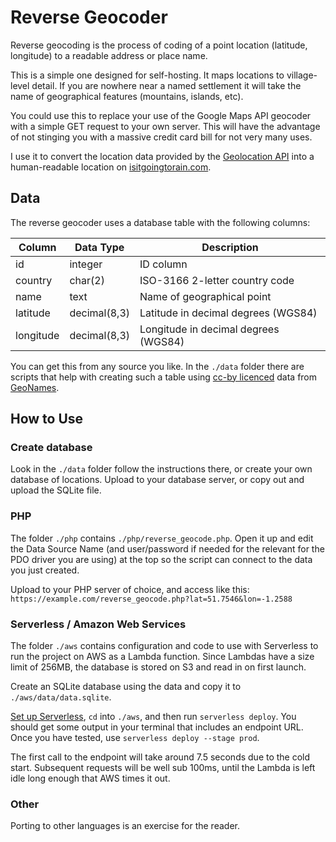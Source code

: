 # Reverse Geocoder

Reverse geocoding is the process of coding of a point location (latitude,
longitude) to a readable address or place name.

This is a simple one designed for self-hosting. It maps locations to
village-level detail. If you are nowhere near a named settlement it will
take the name of geographical features (mountains, islands, etc).

You could use this to replace your use of the Google Maps API geocoder
with a simple GET request to your own server. This will have the advantage
of not stinging you with a massive credit card bill for not very many uses.

I use it to convert the location data provided by the [Geolocation API][1]
into a human-readable location on [isitgoingtorain.com][2].

## Data

The reverse geocoder uses a database table with the following columns:

| Column    | Data Type    | Description                          |
|-----------|--------------|--------------------------------------|
| id        | integer      | ID column                            |
| country   | char(2)      | ISO-3166 2-letter country code       |
| name      | text         | Name of geographical point           |
| latitude  | decimal(8,3) | Latitude in decimal degrees (WGS84)  |
| longitude | decimal(8,3) | Longitude in decimal degrees (WGS84) |

You can get this from any source you like. In the `./data` folder there are
scripts that help with creating such a table using [cc-by licenced][3] data
from [GeoNames][4].


## How to Use

### Create database
Look in the `./data` folder follow the instructions there, or create your own
database of locations. Upload to your database server, or copy out and upload
the SQLite file.

### PHP
The folder `./php` contains `./php/reverse_geocode.php`. Open it up and edit
the Data Source Name (and user/password if needed for the relevant for the
PDO driver you are using) at the top so the script can connect to the data
you just created.

Upload to your PHP server of choice, and access like this:
`https://example.com/reverse_geocode.php?lat=51.7546&lon=-1.2588`

### Serverless / Amazon Web Services
The folder `./aws` contains configuration and code to use with Serverless
to run the project on AWS as a Lambda function. Since Lambdas have a size
limit of 256MB, the database is stored on S3 and read in on first launch.

Create an SQLite database using the data and copy it to `./aws/data/data.sqlite`.

[Set up Serverless][5], `cd` into `./aws`, and then run `serverless deploy`.
You should get some output in your terminal that includes an endpoint URL.
Once you have tested, use `serverless deploy --stage prod`.

The first call to the endpoint will take around 7.5 seconds due to the cold
start. Subsequent requests will be well sub 100ms, until the Lambda is left
idle long enough that AWS times it out.

### Other
Porting to other languages is an exercise for the reader.

[1]: https://developer.mozilla.org/en-US/docs/Web/API/Geolocation_API
[2]: https://isitgoingtorain.com
[3]: https://creativecommons.org/licenses/by/4.0/
[4]: http://www.geonames.org/export/
[5]: https://www.serverless.com/framework/docs/getting-started
